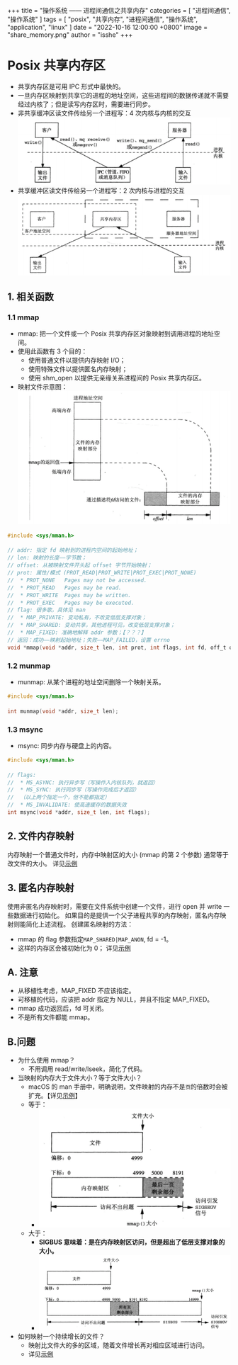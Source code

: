 +++
title = "操作系统 —— 进程间通信之共享内存"
categories = [ "进程间通信", "操作系统" ]
tags = [ "posix", "共享内存", "进程间通信", "操作系统", "application", "linux" ]
date = "2022-10-16 12:00:00 +0800"
image = "share_memory.png"
author = "isshe"
+++


# Posix 共享内存区
* 共享内存区是可用 IPC 形式中最快的。
* 一旦内存区映射到共享它的进程的地址空间，这些进程间的数据传递就不需要经过内核了；但是读写内存区时，需要进行同步。
* 非共享缓冲区读文件传给另一个进程写：4 次内核与内核的交互
![非共享缓冲区读文件传给另一个进程写](not_share_memory.png)
* 共享缓冲区读文件传给另一个进程写：2 次内核与进程的交互
![共享缓冲区读文件传给另一个进程写](share_memory.png)

## 1. 相关函数

### 1.1 mmap
* mmap: 把一个文件或一个 Posix 共享内存区对象映射到调用进程的地址空间。
* 使用此函数有 3 个目的：
    * 使用普通文件以提供内存映射 I/O；
    * 使用特殊文件以提供匿名内存映射；
    * 使用 shm_open 以提供无亲缘关系进程间的 Posix 共享内存区。
* 映射文件示意图：
![映射文件示意图](map_file.png)

```c
#include <sys/mman.h>

// addr: 指定 fd 映射到的进程内空间的起始地址；
// len: 映射的长度——字节数；
// offset: 从被映射文件开头起 offset 字节开始映射；
// prot: 属性/模式 (PROT_READ|PROT_WRITE|PROT_EXEC|PROT_NONE)
//  * PROT_NONE   Pages may not be accessed.
//  * PROT_READ   Pages may be read.
//  * PROT_WRITE  Pages may be written.
//  * PROT_EXEC   Pages may be executed.
// flag: 很多歌，具体见 man
//  * MAP_PRIVATE: 变动私有，不改变低层支撑对象；
//  * MAP_SHARED: 变动共享，其他进程可见，改变低层支撑对象；
//  * MAP_FIXED: 准确地解释 addr 参数；【？？？】
// 返回：成功——映射起始地址；失败——MAP_FAILED，设置 errno
void *mmap(void *addr, size_t len, int prot, int flags, int fd, off_t offset);
```

### 1.2 munmap
* munmap: 从某个进程的地址空间删除一个映射关系。
```c
#include <sys/mman.h>

int munmap(void *addr, size_t len);
```

### 1.3 msync
* msync: 同步内存与硬盘上的内容。
```c
#include <sys/mman.h>

// flags: 
//  * MS_ASYNC: 执行异步写（写操作入内核队列，就返回）
//  * MS_SYNC: 执行同步写（写操作完成后才返回）
//  （以上两个指定一个，但不能都指定）
//  * MS_INVALIDATE: 使高速缓存的数据失效
int msync(void *addr, size_t len, int flags);
```

## 2. 文件内存映射
内存映射一个普通文件时，内存中映射区的大小 (mmap 的第 2 个参数) 通常等于改文件的大小。
详见[示例](Examples/2_ex_shm_increase2.c)

## 3. 匿名内存映射
使用非匿名内存映射时，需要在文件系统中创建一个文件，进行 open 并 write 一些数据进行初始化。
如果目的是提供一个父子进程共享的内存映射，匿名内存映射则能简化上述流程。
创建匿名映射的方法：
* mmap 的 flag 参数指定`MAP_SHARED|MAP_ANON`, fd = -1。
* 这样的内存区会被初始化为 0；
详见[示例](Examples/3_ex_increase_map_anon.c)

## A. 注意
* 从移植性考虑，MAP_FIXED 不应该指定。
* 可移植的代码，应该把 addr 指定为 NULL，并且不指定 MAP_FIXED。
* mmap 成功返回后，fd 可关闭。
* 不是所有文件都能 mmap。

## B.问题
* 为什么使用 mmap？
    * 不用调用 read/write/lseek，简化了代码。
* 当映射的内存大于文件大小？等于文件大小？
    * macOS 的 man 手册中，明确说明，文件映射的内存不是`页`的倍数时会被扩充。【详见[示例](Examples/5_ex_shm_test_filesize_mmapsize.c)】
    * 等于：
        * ![](filesize_eq_mmapsize.png)
    * 大于：
        * **SIGBUS 意味着：是在内存映射区访问，但是超出了低层支撑对象的大小。**
        * ![](filesize_lt_mmapsize.png)
* 如何映射一个持续增长的文件？
    * 映射比文件大的多的区域，随着文件增长再对相应区域进行访问。
    * 详见[示例](Examples/6_ex_shm_test2_map_inc_file.c)



